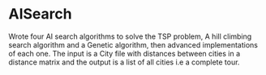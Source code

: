 # AISearch
Wrote four AI search algorithms to solve the TSP problem, A hill climbing search algorithm and a Genetic algorithm, then advanced implementations of each one. The input is a City file with distances between cities in a distance matrix and the output is a list of all cities i.e a complete tour.
